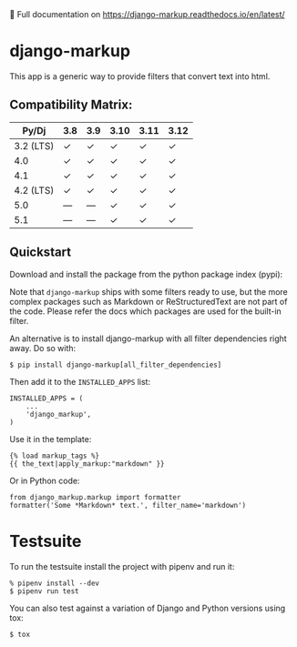 <a href="https://pypi.org/project/django-markup/"><img src="https://img.shields.io/pypi/v/django-markup.svg" alt=""/></a> <a href="https://github.com/bartTC/django-markup/actions"><img src="https://github.com/bartTC/django-markup/actions/workflows/push.yml/badge.svg?branch=main" alt=""/></a>

📖 Full documentation on https://django-markup.readthedocs.io/en/latest/

# django-markup

This app is a generic way to provide filters that convert text into html.

## Compatibility Matrix:

| Py/Dj     | 3.8 | 3.9 | 3.10 | 3.11 | 3.12 |
|-----------|-----|-----|------|------|------|
| 3.2 (LTS) | ✓   | ✓   | ✓    | ✓    | ✓    |
| 4.0       | ✓   | ✓   | ✓    | ✓    | ✓    |
| 4.1       | ✓   | ✓   | ✓    | ✓    | ✓    |
| 4.2 (LTS) | ✓   | ✓   | ✓    | ✓    | ✓    |
| 5.0       | —   | —   | ✓    | ✓    | ✓    |
| 5.1       | —   | —   | ✓    | ✓    | ✓    |

## Quickstart

Download and install the package from the python package index (pypi):

Note that `django-markup` ships with some filters ready to use, but the more
complex packages such as Markdown or ReStructuredText are not part of the code.
Please refer the docs which packages are used for the built-in filter.

An alternative is to install django-markup with all filter dependencies
right away. Do so with:

    $ pip install django-markup[all_filter_dependencies]

Then add it to the ``INSTALLED_APPS`` list:

    INSTALLED_APPS = (
        ...
        'django_markup',
    )

Use it in the template:

    {% load markup_tags %}
    {{ the_text|apply_markup:"markdown" }}

Or in Python code:

    from django_markup.markup import formatter
    formatter('Some *Markdown* text.', filter_name='markdown')

# Testsuite

To run the testsuite install the project with pipenv and run it:

    % pipenv install --dev
    $ pipenv run test

You can also test against a variation of Django and Python versions
using tox:

    $ tox

